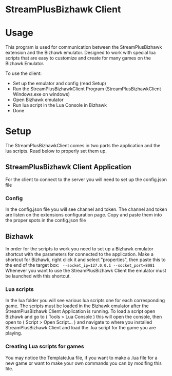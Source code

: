 # StreamPlusBizhawk Client

# Usage

This program is used for communication between the StreamPlusBizhawk extension and the Bizhawk emulator.
Designed to work with special lua scripts that are easy to customize and create for many games on the Bizhawk Emulator.

To use the client:
- Set up the emulator and config (read Setup)
- Run the StreamPlusBizhawkClient Program (StreamPlusBizhawkClient Windows.exe on windows)
- Open Bizhawk emulator
- Run lua script in the Lua Console in Bizhawk
- Done

# Setup

The StreamPlusBizhawkClient comes in two parts the application and the lua scripts. 
Read below to properly set them up.

## StreamPlusBizhawk Client Application

For the client to connect to the server you will need to set up the config.json file

### Config

In the config.json file you will see channel and token. The channel and token are listen on the extensions configuration page. 
Copy and paste them into the proper spots in the config.json file

## Bizhawk

In order for the scripts to work you need to set up a Bizhawk emulator shortcut with the parameters for connected to the application.
Make a shortcut for Bizhawk, right click it and select "properties", then paste this to the end of the target box: ` --socket_ip=127.0.0.1 --socket_port=8081`
Whenever you want to use the StreamPlusBizhawk Client the emulator must be launched with this shortcut.

### Lua scripts

In the lua folder you will see various lua scripts one for each corresponding game.
The scripts must be loaded in the Bizhawk emulator after the StreamPlusBizhawk Client Application is running.
To load a script open Bizhawk and go to ( Tools > Lua Console ) this will open the console, then open to ( Script > Open Script... )
and navigate to where you installed StreamPlusBizhawk Client and load the .lua script for the game you are playing.

### Creating Lua scripts for games

You may notice the Template.lua file, if you want to make a .lua file for a new game or want to make your own commands you can by modifing this file.

